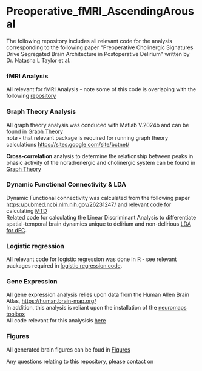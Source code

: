 # Preoperative_fMRI_AscendingArousal
The following repository includes all relevant code for the analysis corresponding to the following paper "Preoperative Cholinergic Signatures Drive Segregated Brain Architecture in Postoperative Delirium" written by Dr. Natasha L Taylor et al.

### fMRI Analysis

All relevant for fMRI Analysis - note some of this code is overlaping with the following [repository](https://github.com/NatashaLTaylor/Preoperative_fMRI_FunctionalNetworks/tree/main/FC_Analysis) <br>


### Graph Theory Analysis
All graph theory analysis was conduced with Matlab V.2024b and can be found in [Graph Theory](/GraphTheory/) <br>
note - that relevant package is required for running graph theory calculations https://sites.google.com/site/bctnet/ <br>

**Cross-correlation** analysis to determine the relationship between peaks in phasic activity of the noradrenergic and cholinergic system can be found in [Graph Theory](/GraphTheory/ASS_Cross_Corr.m)


### Dynamic Functional Connectivity & LDA
Dynamic Functional connectivity was calculated from the following paper https://pubmed.ncbi.nlm.nih.gov/26231247/ and relevant code for calculating [MTD](https://github.com/macshine/coupling)<br>
Related code for calculating the Linear Discriminant Analysis to differentiate spatial-temporal brain dynamics unique to delirium and non-delirious [LDA for dFC](/dFC_LDA/).

### Logistic regression
All relevant code for logistic regression was done in R - see relevant packages required in [logistic regression code](/LogisticRegressions/).

### Gene Expression
All gene expression analysis relies upon data from the Human Allen Brain Atlas, https://human.brain-map.org/ <br>
In addition, this analysis is reliant upon the installation of the [neuromaps toolbox](https://github.com/netneurolab/neuromaps) <br>
All code relevant for this analysisis [here](/GeneExpression/)


### Figures
All generated brain figures can be foud in [Figures](/Figures/) <br>

Any questions relating to this repository, please contact on 





